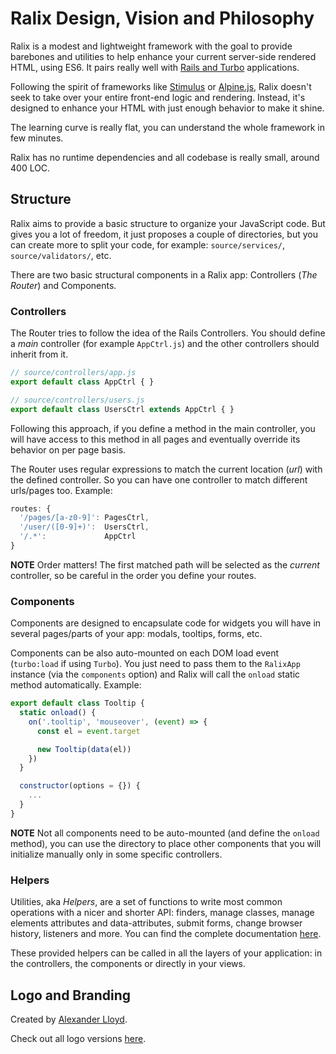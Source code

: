 # Ralix Design, Vision and Philosophy

Ralix is a modest and lightweight framework with the goal to provide barebones and utilities to help enhance your current server-side rendered HTML, using ES6. It pairs really well with [Rails and Turbo](RAILS_INTEGRATION.md) applications.

Following the spirit of frameworks like [Stimulus](https://github.com/stimulusjs/stimulus) or [Alpine.js](https://github.com/alpinejs/alpine), Ralix doesn't seek to take over your entire front-end logic and rendering. Instead, it's designed to enhance your HTML with just enough behavior to make it shine.

The learning curve is really flat, you can understand the whole framework in few minutes.

Ralix has no runtime dependencies and all codebase is really small, around 400 LOC.

## Structure

Ralix aims to provide a basic structure to organize your JavaScript code. But gives you a lot of freedom, it just proposes a couple of directories, but you can create more to split your code, for example: `source/services/`, `source/validators/`, etc.

There are two basic structural components in a Ralix app: Controllers (_The Router_) and Components.

### Controllers

The Router tries to follow the idea of the Rails Controllers. You should define a _main_ controller (for example `AppCtrl.js`) and the other controllers should inherit from it.

```js
// source/controllers/app.js
export default class AppCtrl { }

// source/controllers/users.js
export default class UsersCtrl extends AppCtrl { }
```

Following this approach, if you define a method in the main controller, you will have access to this method in all pages and eventually override its behavior on per page basis.

The Router uses regular expressions to match the current location (_url_) with the defined controller. So you can have one controller to match different urls/pages too. Example:

```js
routes: {
  '/pages/[a-z0-9]': PagesCtrl,
  '/user/([0-9]+)':  UsersCtrl,
  '/.*':             AppCtrl
}
```

**NOTE** Order matters! The first matched path will be selected as the _current_ controller, so be careful in the order you define your routes.

### Components

Components are designed to encapsulate code for widgets you will have in several pages/parts of your app: modals, tooltips, forms, etc.

Components can be also auto-mounted on each DOM load event (`turbo:load` if using `Turbo`). You just need to pass them to the `RalixApp` instance (via the `components` option) and Ralix will call the `onload` static method automatically. Example:

```js
export default class Tooltip {
  static onload() {
    on('.tooltip', 'mouseover', (event) => {
      const el = event.target

      new Tooltip(data(el))
    })
  }

  constructor(options = {}) {
    ...
  }
}
```

**NOTE** Not all components need to be auto-mounted (and define the `onload` method), you can use the directory to place other components that you will initialize manually only in some specific controllers.

### Helpers

Utilities, aka _Helpers_, are a set of functions to write most common operations with a nicer and shorter API: finders, manage classes, manage elements attributes and data-attributes, submit forms, change browser history, listeners and more. You can find the complete documentation [here](HELPERS_API.md).

These provided helpers can be called in all the layers of your application: in the controllers, the components or directly in your views.

## Logo and Branding

Created by [Alexander Lloyd](https://www.alexanderlloyd.info).

Check out all logo versions [here](../logos/).
